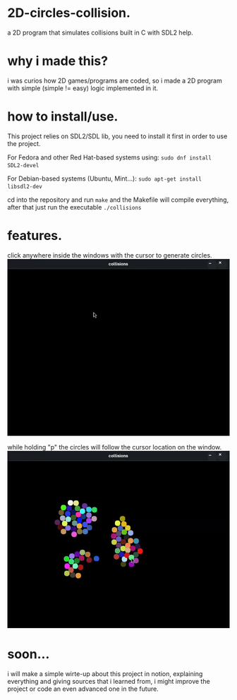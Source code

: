 # 2D-circles-collision.
a 2D program that simulates collisions built in C with SDL2 help.

# why i made this?
i was curios how 2D games/programs are coded, so i made a 2D program with simple (simple != easy) logic implemented in it.

# how to install/use.
This project relies on SDL2/SDL lib, you need to install it first in order to use the project.

For Fedora and other Red Hat-based systems using:
`sudo dnf install SDL2-devel`

For Debian-based systems (Ubuntu, Mint...):
`sudo apt-get install libsdl2-dev`

cd into the repository and run `make` and the Makefile will compile everything, after that just run the executable `./collisions`

# features.
click anywhere inside the windows with the cursor to generate circles.
![Demo](media/generate.gif)

while holding "p" the circles will follow the cursor location on the window.
![Demo](media/pull.gif)

# soon...
i will make a simple wirte-up about this project in notion, explaining everything and giving sources that i learned from, i might improve the project or code an even advanced one in the future.
